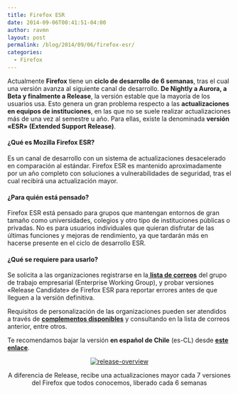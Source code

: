 ```yaml
---
title: Firefox ESR
date: 2014-09-06T00:41:51-04:00
author: ravmn
layout: post
permalink: /blog/2014/09/06/firefox-esr/
categories:
  - Firefox
---
```

Actualmente **Firefox** tiene un **ciclo de desarrollo de 6 semanas**, tras el cual una versión avanza al siguiente canal de desarrollo. **De Nightly a Aurora, a Beta y finalmente a Release**, la versión estable que la mayoría de los usuarios usa. Esto genera un gran problema respecto a las **actualizaciones en equipos de instituciones**, en las que no se suele realizar actualizaciones más de una vez al semestre u año. Para ellas, existe la denominada **versión «ESR» (Extended Support Release)**.<!--more-->

#### ¿Qué es Mozilla Firefox ESR?

Es un canal de desarrollo con un sistema de actualizaciones desacelerado en comparación al estándar. Firefox ESR es mantenido aproximadamente por un año completo con soluciones a vulnerabilidades de seguridad, tras el cual recibirá una actualización mayor.

#### ¿Para quién está pensado?

Firefox ESR está pensado para grupos que mantengan entornos de gran tamaño como universidades, colegios y otro tipo de instituciones públicas o privadas. No es para usuarios individuales que quieran disfrutar de las últimas funciones y mejoras de rendimiento, ya que tardarán más en hacerse presente en el ciclo de desarrollo ESR.

#### ¿Qué se requiere para usarlo?

Se solicita a las organizaciones registrarse en la[ **lista de correos**](https://mail.mozilla.org/listinfo/enterprise) del grupo de trabajo empresarial (Enterprise Working Group), y probar versiones «Release Candidate» de Firefox ESR para reportar errores antes de que lleguen a la versión definitiva.

Requisitos de personalización de las organizaciones pueden ser atendidos a través de [**complementos disponibles**](https://addons.mozilla.org/en-US/firefox/addon/cck/) y consultando en la lista de correos anterior, entre otros.

Te recomendamos bajar la versión **en español de Chile** (es-CL) desde [**este enlace**](https://www.mozilla.org/en-US/firefox/organizations/all/).

<p style="text-align: center">
  <a href="/images/2014/09/release-overview.png"><img class="size-large wp-image-786" src="/images/2014/09/release-overview-600x276.png" alt="release-overview" width="600" height="276" srcset="/images/2014/09/release-overview-600x276.png 600w, /images/2014/09/release-overview-252x116.png 252w, /images/2014/09/release-overview.png 832w" sizes="(max-width: 600px) 100vw, 600px" /></a>
</p>

<p style="text-align: center">
  A diferencia de Release, recibe una actualizaciones mayor cada 7 versiones del Firefox que todos conocemos, liberado cada 6 semanas
</p>
